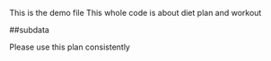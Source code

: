 This is the demo file
This whole code is about diet plan and workout


##subdata

Please use this plan consistently